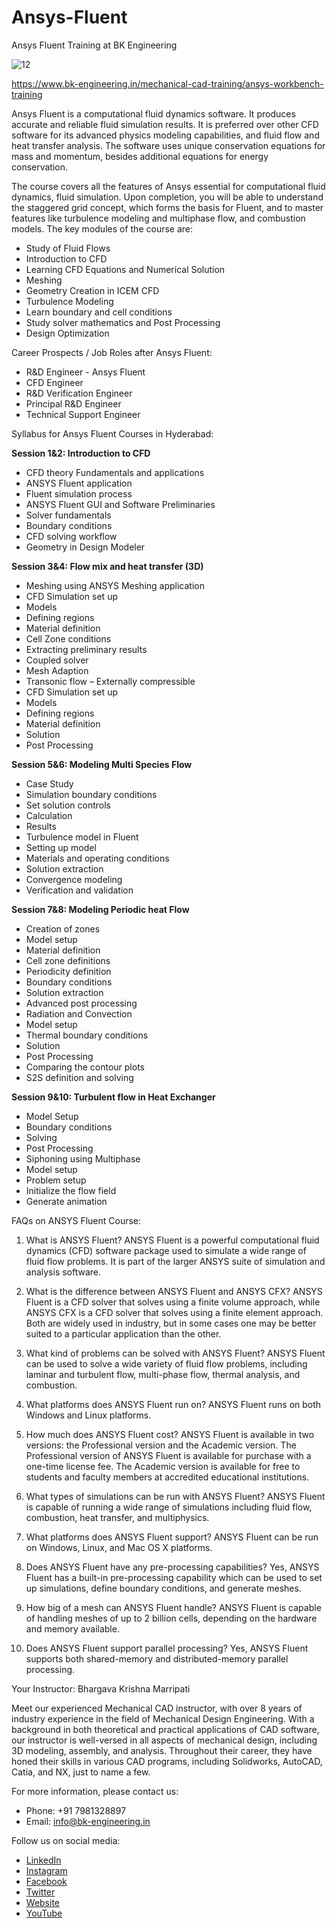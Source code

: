 # Ansys-Fluent
Ansys Fluent Training at BK Engineering

![12](https://github.com/bkengineering/Ansys-Fluent/assets/136553846/30d5d20b-fee4-4196-9298-73b1e3ba07ec)

https://www.bk-engineering.in/mechanical-cad-training/ansys-workbench-training

Ansys Fluent is a computational fluid dynamics software. It produces accurate and reliable fluid simulation results. It is preferred over other CFD software for its advanced physics modeling capabilities, and fluid flow and heat transfer analysis. The software uses unique conservation equations for mass and momentum, besides additional equations for energy conservation.

The course covers all the features of Ansys essential for computational fluid dynamics, fluid simulation. Upon completion, you will be able to understand the staggered grid concept, which forms the basis for Fluent, and to master features like turbulence modeling and multiphase flow, and combustion models. The key modules of the course are:

- Study of Fluid Flows
- Introduction to CFD
- Learning CFD Equations and Numerical Solution
- Meshing
- Geometry Creation in ICEM CFD
- Turbulence Modeling
- Learn boundary and cell conditions
- Study solver mathematics and Post Processing
- Design Optimization

Career Prospects / Job Roles after Ansys Fluent:

- R&D Engineer - Ansys Fluent
- CFD Engineer
- R&D Verification Engineer
- Principal R&D Engineer
- Technical Support Engineer

Syllabus for Ansys Fluent Courses in Hyderabad:

**Session 1&2: Introduction to CFD**
- CFD theory Fundamentals and applications
- ANSYS Fluent application
- Fluent simulation process
- ANSYS Fluent GUI and Software Preliminaries
- Solver fundamentals
- Boundary conditions
- CFD solving workflow
- Geometry in Design Modeler

**Session 3&4: Flow mix and heat transfer (3D)**
- Meshing using ANSYS Meshing application
- CFD Simulation set up
- Models
- Defining regions
- Material definition
- Cell Zone conditions
- Extracting preliminary results
- Coupled solver
- Mesh Adaption
- Transonic flow – Externally compressible
- CFD Simulation set up
- Models
- Defining regions
- Material definition
- Solution
- Post Processing

**Session 5&6: Modeling Multi Species Flow**
- Case Study
- Simulation boundary conditions
- Set solution controls
- Calculation
- Results
- Turbulence model in Fluent
- Setting up model
- Materials and operating conditions
- Solution extraction
- Convergence modeling
- Verification and validation

**Session 7&8: Modeling Periodic heat Flow**
- Creation of zones
- Model setup
- Material definition
- Cell zone definitions
- Periodicity definition
- Boundary conditions
- Solution extraction
- Advanced post processing
- Radiation and Convection
- Model setup
- Thermal boundary conditions
- Solution
- Post Processing
- Comparing the contour plots
- S2S definition and solving

**Session 9&10: Turbulent flow in Heat Exchanger**
- Model Setup
- Boundary conditions
- Solving
- Post Processing
- Siphoning using Multiphase
- Model setup
- Problem setup
- Initialize the flow field
- Generate animation


FAQs on ANSYS Fluent Course:

1. What is ANSYS Fluent?
   ANSYS Fluent is a powerful computational fluid dynamics (CFD) software package used to simulate a wide range of fluid flow problems. It is part of the larger ANSYS suite of simulation and analysis software.

2. What is the difference between ANSYS Fluent and ANSYS CFX?
   ANSYS Fluent is a CFD solver that solves using a finite volume approach, while ANSYS CFX is a CFD solver that solves using a finite element approach. Both are widely used in industry, but in some cases one may be better suited to a particular application than the other.

3. What kind of problems can be solved with ANSYS Fluent?
   ANSYS Fluent can be used to solve a wide variety of fluid flow problems, including laminar and turbulent flow, multi-phase flow, thermal analysis, and combustion.

4. What platforms does ANSYS Fluent run on?
   ANSYS Fluent runs on both Windows and Linux platforms.

5. How much does ANSYS Fluent cost?
   ANSYS Fluent is available in two versions: the Professional version and the Academic version. The Professional version of ANSYS Fluent is available for purchase with a one-time license fee. The Academic version is available for free to students and faculty members at accredited educational institutions.

6. What types of simulations can be run with ANSYS Fluent?
   ANSYS Fluent is capable of running a wide range of simulations including fluid flow, combustion, heat transfer, and multiphysics.

7. What platforms does ANSYS Fluent support?
   ANSYS Fluent can be run on Windows, Linux, and Mac OS X platforms.

8. Does ANSYS Fluent have any pre-processing capabilities?
   Yes, ANSYS Fluent has a built-in pre-processing capability which can be used to set up simulations, define boundary conditions, and generate meshes.

9. How big of a mesh can ANSYS Fluent handle?
   ANSYS Fluent is capable of handling meshes of up to 2 billion cells, depending on the hardware and memory available.

10. Does ANSYS Fluent support parallel processing?
    Yes, ANSYS Fluent supports both shared-memory and distributed-memory parallel processing.

Your Instructor:
Bhargava Krishna Marripati

Meet our experienced Mechanical CAD instructor, with over 8 years of industry experience in the field of Mechanical Design Engineering. With a background in both theoretical and practical applications of CAD software, our instructor is well-versed in all aspects of mechanical design, including 3D modeling, assembly, and analysis. Throughout their career, they have honed their skills in various CAD programs, including Solidworks, AutoCAD, Catia, and NX, just to name a few.

For more information, please contact us:

- Phone: +91 7981328897
- Email: info@bk-engineering.in

Follow us on social media:

- [LinkedIn](https://www.linkedin.com/company/bk-engineering-in)
- [Instagram](https://www.instagram.com/bkengineering)
- [Facebook](https://www.facebook.com/bkengineering.in)
- [Twitter](https://twitter.com/bkengineeringin)
- [Website](https://bk-engineering.in/)
- [YouTube](https://www.youtube.com/@bkengineering)

